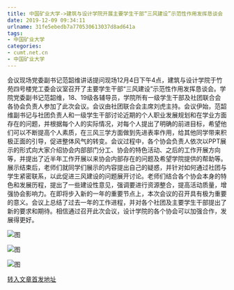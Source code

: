 ```yaml
---
title: 中国矿业大学->建筑与设计学院开展主要学生干部“三风建设”示范性作用发挥恳谈会 | cumt.net.cn
date: 2019-12-09 09:34:11
urlname: 31fe5ebedb7a770530613037d8ad641a
tags: 
- 中国矿业大学
categories:
- cumt.net.cn
- 中国矿业大学
---
```

会议现场党委副书记范韶维讲话提问现场12月4日下午4点，建筑与设计学院于竹苑四号楼党工委会议室召开了主要学生干部“三风建设”示范性作用发挥恳谈会。学院党委副书记范韶维，18、19级各辅导员，学院所有一级学生干部及社团联合会各协会负责人参加了此次会议。会议由社团联合会主席刘虎主持。会议伊始，范韶维副书记与社团负责人和一级学生干部讨论近期的个人职业发展规划和在学业方面存在的问题，并根据每个人的实际情况，对每个人提出了明确的前进目标，希望他们可以不断提高个人素质，在三风三学方面做到先进表率作用，给其他同学带来积极正面的引导，促进整体风气的转变。会议过程中，各个协会负责人依次以PPT展示的形式向大家介绍协会内部部门分工、协会的特色活动、之后的工作开展方向等，并提出了近半年工作开展以来协会内部存在的问题及希望学院提供的帮助等。展示结束后，老师们就同学们展示的内容提出自己的疑惑，并针对如何通过社团与学生紧密联系，以此促进三风建设的问题展开讨论。老师们结合各个协会本身的特色和发展历程，提出了一些建设性意见，强调要进行资源整合，提高活动质量，增强协会影响力。在即将步入新的一年的重要节点上，本次会议的召开具有极为重要的意义。会议上总结了过去一年的工作进程，并对各个社团及主要学生干部提出了新的要求和期待。相信通过召开此次会议，设计学院的各个协会可以加强合作，发展得更好。

![图](http://192.168.105.2/_upload/article/images/05/30/6ab043cf4fde911a925542c498db/45c8ee42-7841-4ea5-ba1d-e4bf780ee447.jpg)

![图](http://192.168.105.2/_upload/article/images/05/30/6ab043cf4fde911a925542c498db/e033a341-54ff-47d7-9b28-0e59263f89e4.jpg)

![图](http://192.168.105.2/_upload/article/images/05/30/6ab043cf4fde911a925542c498db/9aa38bdd-2214-455f-888f-ef0a47801b6b.jpg)

[转入文章首发地址](http://xwzx.cumt.edu.cn/71/35/c523a553269/page.htm)
